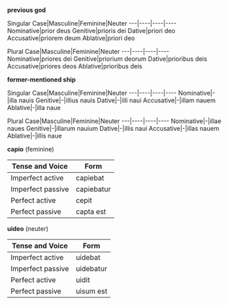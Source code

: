 
**previous god**

Singular
Case|Masculine|Feminine|Neuter
---|----|----|----
Nominative|prior deus
Genitive|prioris dei
Dative|priori deo
Accusative|priorem deum
Ablative|priori deo

Plural
Case|Masculine|Feminine|Neuter
---|----|----|----
Nominative|priores dei
Genitive|priorium deorum
Dative|prioribus deis
Accusative|priores deos
Ablative|prioribus deis

**former-mentioned ship**

Singular
Case|Masculine|Feminine|Neuter
---|----|----|----
Nominative|-|illa nauis
Genitive|-|illius nauis
Dative|-|illi naui
Accusative|-|illam nauem
Ablative|-|illa naue

Plural
Case|Masculine|Feminine|Neuter
---|----|----|----
Nominative|-|illae naues
Genitive|-|illarum nauium
Dative|-|illis naui
Accusative|-|illas nauem
Ablative|-|illis naue

**capio** (feminine)

Tense and Voice|Form
---|----
Imperfect active|capiebat
Imperfect passive|capiebatur
Perfect active|cepit
Perfect passive|capta est

**uideo** (neuter)

Tense and Voice|Form
---|----
Imperfect active|uidebat
Imperfect passive|uidebatur
Perfect active|uidit
Perfect passive|uisum est
